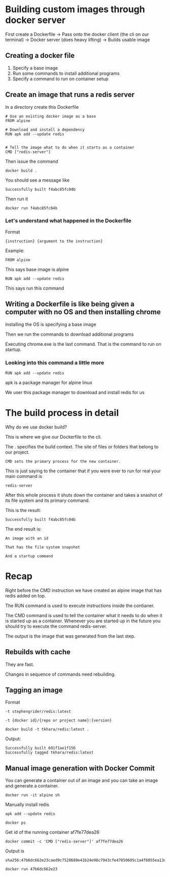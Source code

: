# Building custom images through docker server

First create a Dockerfile -> Pass onto the docker client (the cli on our terminal) -> Docker server (does heavy lifting) -> Builds usable image

## Creating a docker file

1. Specify a base image
2. Run some commands to install additional programs
3. Specify a command to run on container setup

## Create an image that runs a redis server

In a directory create this Dockerfile

    # Use an existing docker image as a base
    FROM alpine

    # Download and install a dependency
    RUN apk add --update redis


    # Tell the image what to do when it starts as a container
    CMD ["redis-server"]

Then issue the command

    docker build .

You should see a message like

    Successfully built f4abc85fc04b

Then run it

    docker run f4abc85fc04b

### Let's understand what happened in the Dockerfile

Format

    {instruction} {argument to the instruction}

Example:

    FROM alpine

This says base image is alpine

    RUN apk add --update redis

This says run this command

## Writing a Dockerfile is like being given a computer with no OS and then installing chrome

Installing the OS is specifying a base image

Then we run the commands to download additional programs

Executing chrome.exe is the last command. That is the command to run on startup.

### Looking into this command a little more

    RUN apk add --update redis

apk is a package manager for alpine linux

We user this package manager to download and install redis for us

# The build process in detail

Why do we use docker build?

This is where we give our Dockerfile to the cli.

The . specifies the build context. The site of files or folders that belong to our project.

    CMD sets the primary process for the new container.

This is just saying to the container that if you were ever to run for real your main command is

    redis-server

After this whole process it shuts down the container and takes a snashot of its file system and its primary command.

This is the result:

    Successfully built f4abc85fc04b

The end result is:

    An image with an id

    That has the file system snapshot

    And a startup command

# Recap

Right before the CMD instruction we have created an alpine image that has redis added on top.

The RUN command is used to execute instructions inside the contianer.

The CMD command is used to tell the container what it needs to do when it is started up as a container.
Whenever you are started up in the future you should try to execute the command redis-server.

The output is the image that was generated from the last step.

## Rebuilds with cache

They are fast.

Changes in sequence of commands need rebuilding.

## Tagging an image

Format

    -t stephengrider/redis:latest

    -t {docker id}/{repo or project name}:{version}

    docker build -t tkhara/redis:latest .

Output:

    Successfully built 691f1ae1f156
    Successfully tagged tkhara/redis:latest

## Manual image generation with Docker Commit

You can generate a container out of an image and you can take an image and generate a container.

    docker run -it alpine sh

Manually install redis

    apk add --update redis

    docker ps

Get id of the running container af7fe77dea26

    docker commit -c 'CMD ["redis-server"]' af7fe77dea26

Output is 

    sha256:47b6dc662e23caed9c7528689e41b24e98c7943cfe47850605c1a4f6055ea13e

    docker run 47b6dc662e23



